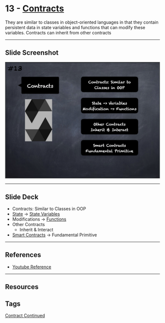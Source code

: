 # 13 - [Contracts](Contracts.md)
They are similar to classes in object-oriented languages in that they contain persistent data in state variables and functions that can modify these variables. Contracts can inherit from other contracts

___
## Slide Screenshot
![013.png](../images/solidity101/013.png)
___
## Slide Deck
- Contracts: Similar to Classes in OOP
- [State](Ethereum%20State.md) -> [State Variables](State%20Variables.md)
- Modifications -> [Functions](Functions.md)
- Other Contracts
	- Inherit & Interact
- [Smart Contracts](Smart%20Contracts.md) -> Fundamental Primitive
___
## References
- [Youtube Reference](https://youtu.be/5eLqFac5Tkg?t=1425)
___
## Resources

## Tags
[Contract Continued](Contract%20Continued.md)